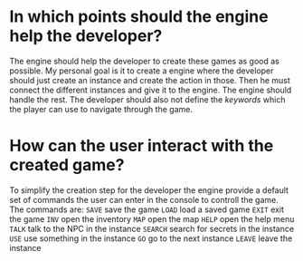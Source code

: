 # In which points should the engine help the developer?

The engine should help the developer to create these games as good as possible. My personal goal is it to create a engine where the developer should just create an instance and create the action in those. Then he must connect the different instances and give it to the engine. The engine should handle the rest. The developer should also not define the *keywords* which the player can use to navigate through the game.

# How can the user interact with the created game?

To simplify the creation step for the developer the engine provide a default set of commands the user can enter in the console to controll the game. The commands are:
`SAVE`      save the game
`LOAD`      load a saved game
`EXIT`      exit the game
`INV`       open the inventory
`MAP`       open the map
`HELP`      open the help menu
`TALK`      talk to the NPC in the instance
`SEARCH`    search for secrets in the instance
`USE`       use something in the instance
`GO`        go to the next instance
`LEAVE`     leave the instance